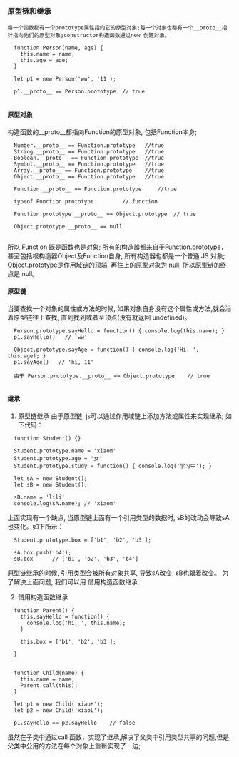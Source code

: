 ### 原型链和继承
    每一个函数都有一个prototype属性指向它的原型对象;每一个对象也都有一个__proto__指针指向他们的原型对象;constructor构造函数通过new 创建对象。

```
  function Person(name, age) {
    this.name = name;
    this.age = age;
  }
  
  let p1 = new Person('ww', '11');
  
  p1.__proto__ == Person.prototype  // true
  
```

#### 原型对象
  构造函数的__proto__都指向Function的原型对象, 包括Function本身;
```
  Number.__proto__ == Function.prototype   //true
  String.__proto__ == Function.prototype   //true
  Boolean.__proto__ == Function.prototype  //true
  Symbol.__proto__ == Function.prototype   //true
  Array.__proto__ == Function.prototype    //true
  Object.__proto__ == Function.prototype   //true
  
  Function.__proto__ == Function.prototype     //true
  
  typeof Function.prototype         // function
  
  Function.prototype.__proto__ == Object.prototype  // true
  
  Object.prototype.__proto__ == null
  
```
  所以 Function 既是函数也是对象; 所有的构造器都来自于Function.prototype，甚至包括根构造器Object及Function自身, 所有构造器也都是一个普通 JS 对象;
  Object.prototype是作用域链的顶端, 再往上的原型对象为 null, 所以原型链的终点是 null。
  
#### 原型链
  当要查找一个对象的属性或方法的时候, 如果对象自身没有这个属性或方法,就会沿着原型链往上查找, 直到找到或者至顶点(没有就返回 undefined)。
  
```
  Person.prototype.sayHello = function() { console.log(this.name); }
  p1.sayHello()   // 'ww'
  
  Object.prototype.sayAge = function() { console.log('Hi, ', this.age); }
  p1.sayAge()   // 'hi, 11'
  
  由于 Person.prototype.__proto__ == Object.prototype    // true 
  
```

#### 继承
 1. 原型链继承
    由于原型链, js可以通过作用域链上添加方法或属性来实现继承; 如下代码：
```
  function Student() {}

  Student.prototype.name = 'xiaom'
  Student.prototype.age = '女'
  Student.prototype.study = function() { console.log('学习中'); }

  let sA = new Student();
  let sB = new Student();

  sB.name = 'lili'
  console.log(sA.name);	// 'xiaom'

```
  上面实现有一个缺点, 当原型链上面有一个引用类型的数据时, sB的改动会导致sA也变化。如下所示：
```
  Student.prototype.box = ['b1', 'b2', 'b3'];
  
  sA.box.push('b4');
  sB.box      // ['b1', 'b2', 'b3', 'b4']
```
  原型链继承的时候, 引用类型会被所有对象共享, 导致sA改变, sB也跟着改变。
  为了解决上面问题, 我们可以用 借用构造函数继承 
  
  2. 借用构造函数继承
  
```
  function Parent() {
    this.sayHello = function() {
      console.log('hi, ', this.name);
    }

    this.box = ['b1', 'b2', 'b3'];

  }


  function Child(name) {
    this.name = name;
    Parent.call(this);
  }

  let p1 = new Child('xiaoH');
  let p2 = new Child('xiaoL');
  
  p1.sayHello == p2.sayHello    // false
```
  虽然在子类中通过call 函数，实现了继承,解决了父类中引用类型共享的问题,但是父类中公用的方法在每个对象上重新实现了一边;
